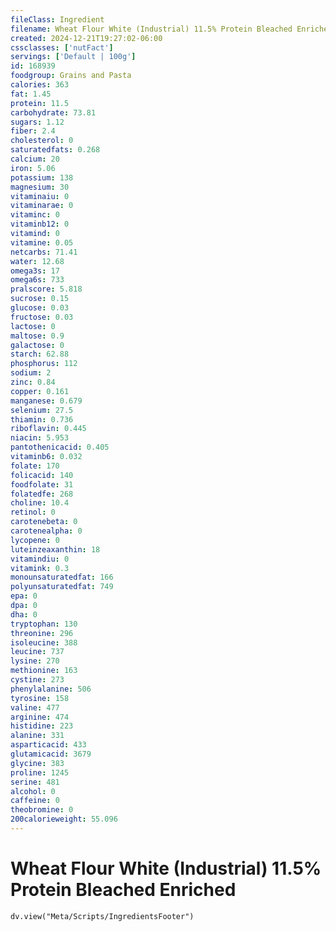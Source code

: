 ```yaml
---
fileClass: Ingredient
filename: Wheat Flour White (Industrial) 11.5% Protein Bleached Enriched
created: 2024-12-21T19:27:02-06:00
cssclasses: ['nutFact']
servings: ['Default | 100g']
id: 168939
foodgroup: Grains and Pasta
calories: 363
fat: 1.45
protein: 11.5
carbohydrate: 73.81
sugars: 1.12
fiber: 2.4
cholesterol: 0
saturatedfats: 0.268
calcium: 20
iron: 5.06
potassium: 138
magnesium: 30
vitaminaiu: 0
vitaminarae: 0
vitaminc: 0
vitaminb12: 0
vitamind: 0
vitamine: 0.05
netcarbs: 71.41
water: 12.68
omega3s: 17
omega6s: 733
pralscore: 5.818
sucrose: 0.15
glucose: 0.03
fructose: 0.03
lactose: 0
maltose: 0.9
galactose: 0
starch: 62.88
phosphorus: 112
sodium: 2
zinc: 0.84
copper: 0.161
manganese: 0.679
selenium: 27.5
thiamin: 0.736
riboflavin: 0.445
niacin: 5.953
pantothenicacid: 0.405
vitaminb6: 0.032
folate: 170
folicacid: 140
foodfolate: 31
folatedfe: 268
choline: 10.4
retinol: 0
carotenebeta: 0
carotenealpha: 0
lycopene: 0
luteinzeaxanthin: 18
vitamindiu: 0
vitamink: 0.3
monounsaturatedfat: 166
polyunsaturatedfat: 749
epa: 0
dpa: 0
dha: 0
tryptophan: 130
threonine: 296
isoleucine: 388
leucine: 737
lysine: 270
methionine: 163
cystine: 273
phenylalanine: 506
tyrosine: 158
valine: 477
arginine: 474
histidine: 223
alanine: 331
asparticacid: 433
glutamicacid: 3679
glycine: 383
proline: 1245
serine: 481
alcohol: 0
caffeine: 0
theobromine: 0
200calorieweight: 55.096
---
```


# Wheat Flour White (Industrial) 11.5% Protein Bleached Enriched

```dataviewjs
dv.view("Meta/Scripts/IngredientsFooter")
```